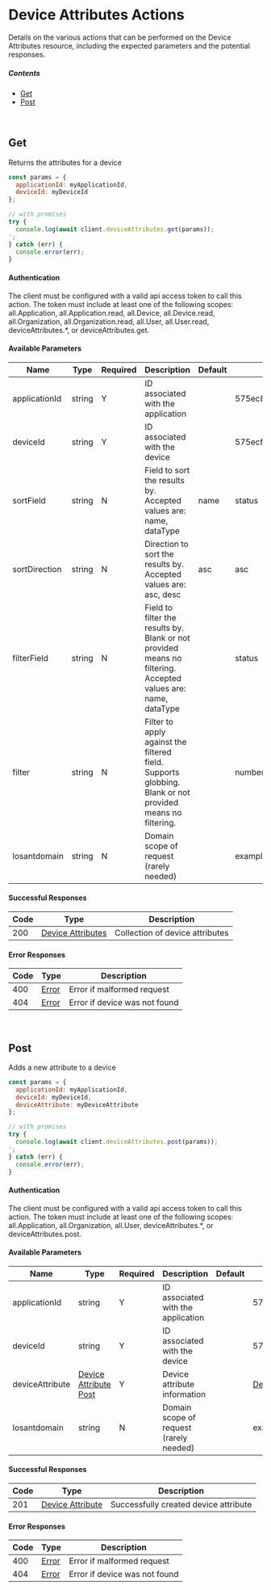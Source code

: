 # Device Attributes Actions

Details on the various actions that can be performed on the
Device Attributes resource, including the expected
parameters and the potential responses.

##### Contents

*   [Get](#get)
*   [Post](#post)

<br/>

## Get

Returns the attributes for a device

```javascript
const params = {
  applicationId: myApplicationId,
  deviceId: myDeviceId
};

// with promises
try {
  console.log(await client.deviceAttributes.get(params));
';
} catch (err) {
  console.error(err);
}
```

#### Authentication
The client must be configured with a valid api access token to call this
action. The token must include at least one of the following scopes:
all.Application, all.Application.read, all.Device, all.Device.read, all.Organization, all.Organization.read, all.User, all.User.read, deviceAttributes.*, or deviceAttributes.get.

#### Available Parameters

| Name | Type | Required | Description | Default | Example |
| ---- | ---- | -------- | ----------- | ------- | ------- |
| applicationId | string | Y | ID associated with the application |  | 575ec8687ae143cd83dc4a97 |
| deviceId | string | Y | ID associated with the device |  | 575ecf887ae143cd83dc4aa2 |
| sortField | string | N | Field to sort the results by. Accepted values are: name, dataType | name | status |
| sortDirection | string | N | Direction to sort the results by. Accepted values are: asc, desc | asc | asc |
| filterField | string | N | Field to filter the results by. Blank or not provided means no filtering. Accepted values are: name, dataType |  | status |
| filter | string | N | Filter to apply against the filtered field. Supports globbing. Blank or not provided means no filtering. |  | number |
| losantdomain | string | N | Domain scope of request (rarely needed) |  | example.com |

#### Successful Responses

| Code | Type | Description |
| ---- | ---- | ----------- |
| 200 | [Device Attributes](../lib/schemas/deviceAttributes.json) | Collection of device attributes |

#### Error Responses

| Code | Type | Description |
| ---- | ---- | ----------- |
| 400 | [Error](../lib/schemas/error.json) | Error if malformed request |
| 404 | [Error](../lib/schemas/error.json) | Error if device was not found |

<br/>

## Post

Adds a new attribute to a device

```javascript
const params = {
  applicationId: myApplicationId,
  deviceId: myDeviceId,
  deviceAttribute: myDeviceAttribute
};

// with promises
try {
  console.log(await client.deviceAttributes.post(params));
';
} catch (err) {
  console.error(err);
}
```

#### Authentication
The client must be configured with a valid api access token to call this
action. The token must include at least one of the following scopes:
all.Application, all.Organization, all.User, deviceAttributes.*, or deviceAttributes.post.

#### Available Parameters

| Name | Type | Required | Description | Default | Example |
| ---- | ---- | -------- | ----------- | ------- | ------- |
| applicationId | string | Y | ID associated with the application |  | 575ec8687ae143cd83dc4a97 |
| deviceId | string | Y | ID associated with the device |  | 575ecf887ae143cd83dc4aa2 |
| deviceAttribute | [Device Attribute Post](../lib/schemas/deviceAttributePost.json) | Y | Device attribute information |  | [Device Attribute Post Example](_schemas.md#device-attribute-post-example) |
| losantdomain | string | N | Domain scope of request (rarely needed) |  | example.com |

#### Successful Responses

| Code | Type | Description |
| ---- | ---- | ----------- |
| 201 | [Device Attribute](../lib/schemas/deviceAttribute.json) | Successfully created device attribute |

#### Error Responses

| Code | Type | Description |
| ---- | ---- | ----------- |
| 400 | [Error](../lib/schemas/error.json) | Error if malformed request |
| 404 | [Error](../lib/schemas/error.json) | Error if device was not found |
